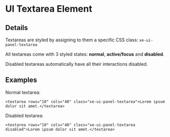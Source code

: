 # UI Textarea Element #

## Details ##
Textareas are styled by assigning to them a specific CSS class: `xe-ui-panel-textarea`

All textareas come with 3 styled states: **normal**, **active/focus** and **disabled**.

Disabled textareas automatically have all their interactions disabled.

## Examples ##
Normal textarea:
```
<textarea rows="10" cols="40" class="xe-ui-panel-textarea">Lorem ipsum dolor sit amet.</textarea>
```

Disabled textarea:
```
<textarea rows="10" cols="40" class="xe-ui-panel-textarea disabled">Lorem ipsum dolor sit amet.</textarea>
```